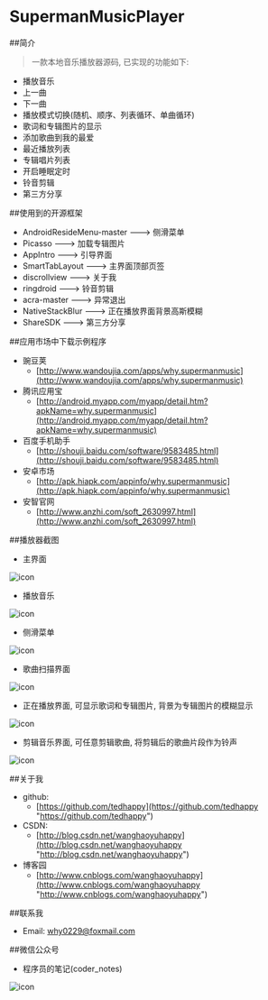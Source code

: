 # SupermanMusicPlayer

##简介
> 一款本地音乐播放器源码, 已实现的功能如下:

* 播放音乐
* 上一曲
* 下一曲
* 播放模式切换(随机、顺序、列表循环、单曲循环)
* 歌词和专辑图片的显示
* 添加歌曲到我的最爱
* 最近播放列表
* 专辑唱片列表
* 开启睡眠定时
* 铃音剪辑
* 第三方分享

##使用到的开源框架

* AndroidResideMenu-master ---> 侧滑菜单
* Picasso ---> 加载专辑图片
* AppIntro ---> 引导界面
* SmartTabLayout ---> 主界面顶部页签
* discrollview ---> 关于我
* ringdroid ---> 铃音剪辑
* acra-master ---> 异常退出
* NativeStackBlur ---> 正在播放界面背景高斯模糊
* ShareSDK ---> 第三方分享

##应用市场中下载示例程序

* 豌豆荚
	* [http://www.wandoujia.com/apps/why.supermanmusic](http://www.wandoujia.com/apps/why.supermanmusic)
* 腾讯应用宝
	* [http://android.myapp.com/myapp/detail.htm?apkName=why.supermanmusic](http://android.myapp.com/myapp/detail.htm?apkName=why.supermanmusic)
* 百度手机助手
	* [http://shouji.baidu.com/software/9583485.html](http://shouji.baidu.com/software/9583485.html)
* 安卓市场
	* [http://apk.hiapk.com/appinfo/why.supermanmusic](http://apk.hiapk.com/appinfo/why.supermanmusic)
* 安智官网
	* [http://www.anzhi.com/soft_2630997.html](http://www.anzhi.com/soft_2630997.html)

##播放器截图

* 主界面

![icon](screenshots/1.gif)

* 播放音乐

![icon](screenshots/2.gif)

* 侧滑菜单

![icon](screenshots/3.gif)

* 歌曲扫描界面

![icon](screenshots/screenshot4.jpg)

* 正在播放界面, 可显示歌词和专辑图片, 背景为专辑图片的模糊显示 

![icon](screenshots/screenshot5.png)

* 剪辑音乐界面, 可任意剪辑歌曲, 将剪辑后的歌曲片段作为铃声

![icon](screenshots/screenshot6.jpg)

##关于我

* github: 
	* [https://github.com/tedhappy](https://github.com/tedhappy "https://github.com/tedhappy")
* CSDN: 
	* [http://blog.csdn.net/wanghaoyuhappy](http://blog.csdn.net/wanghaoyuhappy "http://blog.csdn.net/wanghaoyuhappy")
* 博客园
	* [http://www.cnblogs.com/wanghaoyuhappy](http://www.cnblogs.com/wanghaoyuhappy "http://www.cnblogs.com/wanghaoyuhappy")

##联系我

* Email: <why0229@foxmail.com>

##微信公众号

* 程序员的笔记(coder_notes)

![icon](screenshots/erweima.jpg)
